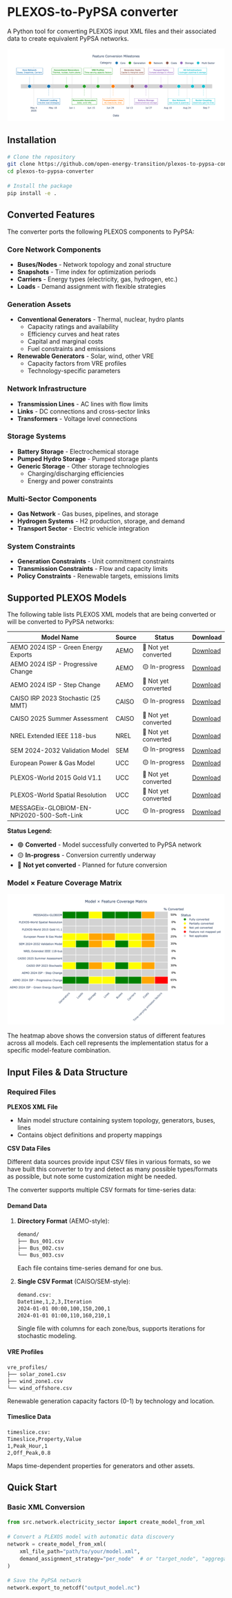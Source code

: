 # PLEXOS-to-PyPSA converter

A Python tool for converting PLEXOS input XML files and their associated data to create equivalent PyPSA networks.

![Milestones chart](doc/visualization/image/milestones.png)


## Installation

```bash
# Clone the repository
git clone https://github.com/open-energy-transition/plexos-to-pypsa-converter.git
cd plexos-to-pypsa-converter

# Install the package
pip install -e .
```

## Converted Features

The converter ports the following PLEXOS components to PyPSA:

### Core Network Components
- **Buses/Nodes** - Network topology and zonal structure
- **Snapshots** - Time index for optimization periods
- **Carriers** - Energy types (electricity, gas, hydrogen, etc.)
- **Loads** - Demand assignment with flexible strategies

### Generation Assets
- **Conventional Generators** - Thermal, nuclear, hydro plants
  - Capacity ratings and availability
  - Efficiency curves and heat rates
  - Capital and marginal costs
  - Fuel constraints and emissions
- **Renewable Generators** - Solar, wind, other VRE
  - Capacity factors from VRE profiles
  - Technology-specific parameters

### Network Infrastructure
- **Transmission Lines** - AC lines with flow limits
- **Links** - DC connections and cross-sector links
- **Transformers** - Voltage level connections

### Storage Systems
- **Battery Storage** - Electrochemical storage
- **Pumped Hydro Storage** - Pumped storage plants
- **Generic Storage** - Other storage technologies
  - Charging/discharging efficiencies
  - Energy and power constraints

### Multi-Sector Components
- **Gas Network** - Gas buses, pipelines, and storage
- **Hydrogen Systems** - H2 production, storage, and demand
- **Transport Sector** - Electric vehicle integration

### System Constraints
- **Generation Constraints** - Unit commitment constraints
- **Transmission Constraints** - Flow and capacity limits
- **Policy Constraints** - Renewable targets, emissions limits

## Supported PLEXOS Models

The following table lists PLEXOS XML models that are being converted or will be converted to PyPSA networks:

| Model Name | Source | Status | Download |
|------------|--------|--------|----------|
| AEMO 2024 ISP - Green Energy Exports | AEMO | 🔴 Not yet converted | [Download](https://aemo.com.au/-/media/files/major-publications/isp/2024/supporting-materials/2024-isp-model.zip) |
| AEMO 2024 ISP - Progressive Change | AEMO | 🟡 In-progress | [Download](https://aemo.com.au/-/media/files/major-publications/isp/2024/supporting-materials/2024-isp-model.zip) |
| AEMO 2024 ISP - Step Change | AEMO | 🔴 Not yet converted | [Download](https://aemo.com.au/-/media/files/major-publications/isp/2024/supporting-materials/2024-isp-model.zip) |
| CAISO IRP 2023 Stochastic (25 MMT) | CAISO | 🟡 In-progress | [Download](https://www.caiso.com/documents/caiso-irp23-stochastic-2024-0517.zip) |
| CAISO 2025 Summer Assessment | CAISO | 🔴 Not yet converted | [Download](https://www.caiso.com/documents/2025-summer-loads-and-resources-assessment-public-stochastic-model.zip) |
| NREL Extended IEEE 118-bus | NREL | 🔴 Not yet converted | [Download](https://db.bettergrids.org/bettergrids/handle/1001/120) |
| SEM 2024-2032 Validation Model | SEM | 🟡 In-progress | [Download](https://www.semcommittee.com/publications/sem-25-010-sem-plexos-model-validation-2024-2032-and-backcast-report) |
| European Power & Gas Model | UCC | 🟡 In-progress | [Download](https://www.dropbox.com/scl/fi/biv5n52x8s5pxeh06u2b1/EU-Power-Gas-Model.zip) |
| PLEXOS-World 2015 Gold V1.1 | UCC | 🔴 Not yet converted | [Download](https://dataverse.harvard.edu/dataset.xhtml?persistentId=doi:10.7910/DVN/CBYXBY) |
| PLEXOS-World Spatial Resolution | UCC | 🔴 Not yet converted | [Download](https://dataverse.harvard.edu/dataset.xhtml?persistentId=doi:10.7910/DVN/NY1QW0) |
| MESSAGEix-GLOBIOM-EN-NPi2020-500-Soft-Link | UCC | 🟡 In-progress | [Download](https://github.com/DuncanDotPY/MESSAGEix-GLOBIOM-EN-NPi2020-500-Soft-Link) |

**Status Legend:**
- 🟢 **Converted** - Model successfully converted to PyPSA network
- 🟡 **In-progress** - Conversion currently underway
- 🔴 **Not yet converted** - Planned for future conversion

### Model × Feature Coverage Matrix

![Model Coverage Heatmap](doc/visualization/image/coverage_heatmap.png)

The heatmap above shows the conversion status of different features across all models. Each cell represents the implementation status for a specific model-feature combination.

## Input Files & Data Structure

### Required Files

**PLEXOS XML File**
- Main model structure containing system topology, generators, buses, lines
- Contains object definitions and property mappings

**CSV Data Files**

Different data sources provide input CSV files in various formats, so we have built this converter to try and detect as many possible types/formats as possible, but note some customization might be needed.

The converter supports multiple CSV formats for time-series data:

#### Demand Data
1. **Directory Format** (AEMO-style):
   ```
   demand/
   ├── Bus_001.csv
   ├── Bus_002.csv
   └── Bus_003.csv
   ```
   Each file contains time-series demand for one bus.

2. **Single CSV Format** (CAISO/SEM-style):
   ```
   demand.csv:
   Datetime,1,2,3,Iteration
   2024-01-01 00:00,100,150,200,1
   2024-01-01 01:00,110,160,210,1
   ```
   Single file with columns for each zone/bus, supports iterations for stochastic modeling.

#### VRE Profiles
```
vre_profiles/
├── solar_zone1.csv
├── wind_zone1.csv
└── wind_offshore.csv
```
Renewable generation capacity factors (0-1) by technology and location.

#### Timeslice Data
```
timeslice.csv:
Timeslice,Property,Value
1,Peak_Hour,1
2,Off_Peak,0.8
```
Maps time-dependent properties for generators and other assets.


## Quick Start

### Basic XML Conversion

```python
from src.network.electricity_sector import create_model_from_xml

# Convert a PLEXOS model with automatic data discovery
network = create_model_from_xml(
    xml_file_path="path/to/your/model.xml",
    demand_assignment_strategy="per_node"  # or "target_node", "aggregate_node"
)

# Save the PyPSA network
network.export_to_netcdf("output_model.nc")
```